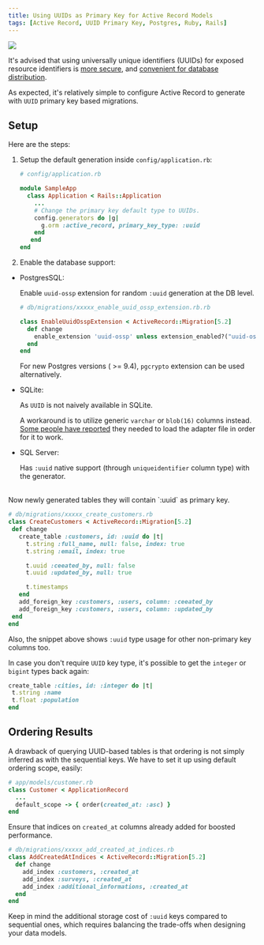 ```yaml
---
title: Using UUIDs as Primary Key for Active Record Models
tags: [Active Record, UUID Primary Key, Postgres, Ruby, Rails]
---
```


<img src="{{ site.baseurl }}/public/images/uuids-db.png" class="post-image center-image" />

It's advised that using universally unique identifiers (UUIDs) for exposed resource identifiers is [more secure](https://github.com/eliotsykes/rails-security-checklist#ids), and [convenient for database distribution](https://tomharrisonjr.com/uuid-or-guid-as-primary-keys-be-careful-7b2aa3dcb439).

As expected, it's relatively simple to configure Active Record to generate with `UUID` primary key based migrations.

## Setup 

Here are the steps:

1. Setup the default generation inside `config/application.rb`:

   ```ruby
   # config/application.rb
   
   module SampleApp
     class Application < Rails::Application
       ...
       # Change the primary key default type to UUIDs.
       config.generators do |g|
         g.orm :active_record, primary_key_type: :uuid
       end
      end
   end
   ```

<!-- post-excerpt -->

2. Enable the database support:

  - PostgresSQL:

     Enable  `uuid-ossp` extension for random `:uuid` generation at the DB level.
     ```ruby
     # db/migrations/xxxxx_enable_uuid_ossp_extension.rb.rb
     
     class EnableUuidOsspExtension < ActiveRecord::Migration[5.2]
       def change
         enable_extension 'uuid-ossp' unless extension_enabled?("uuid-ossp")
       end
     end
     ```
      For new Postgres versions ( >= 9.4), `pgcrypto` extension can be used alternatively.
  
  - SQLite:

    As `UUID` is not naively available in SQLite.
  
    A workaround is to utilize generic `varchar` or `blob(16)` columns instead. [Some people have reported](https://stackoverflow.com/a/52032839) they needed to load the adapter file in order for it to work.
  
  - SQL Server:
  
     Has `:uuid` native support (through `uniqueidentifier` column type) with the generator.

<br>
Now newly generated tables they will contain `:uuid` as primary key.

```ruby
# db/migrations/xxxxx_create_customers.rb
class CreateCustomers < ActiveRecord::Migration[5.2]
 def change
   create_table :customers, id: :uuid do |t|
     t.string :full_name, null: false, index: true
     t.string :email, index: true

     t.uuid :ceeated_by, null: false
     t.uuid :updated_by, null: true

     t.timestamps
   end
   add_foreign_key :customers, :users, column: :ceeated_by
   add_foreign_key :customers, :users, column: :updated_by
 end
end
 ```

Also, the snippet above shows `:uuid` type usage for other non-primary key columns too.

In case you don't require `UUID` key type, it's possible to get the `integer` or `bigint` types back again:

```ruby
create_table :cities, id: :integer do |t|
 t.string :name
 t.float :population
end
```

## Ordering Results

A drawback of querying UUID-based tables is that ordering is not simply inferred as with the sequential keys. 
We have to set it up using default ordering scope, easily:

   ```ruby
   # app/models/customer.rb
   class Customer < ApplicationRecord
     ...
     default_scope -> { order(created_at: :asc) }
   end
   ```

   Ensure that indices on `created_at` columns already added for boosted performance.

   ```ruby
   # db/migrations/xxxxx_add_created_at_indices.rb
   class AddCreatedAtIndices < ActiveRecord::Migration[5.2]
     def change
       add_index :customers, :created_at
       add_index :surveys, :created_at
       add_index :additional_informations, :created_at
     end
   end
   ```

Keep in mind the additional storage cost of `:uuid` keys compared to sequential ones, which requires balancing the trade-offs when designing your data models.
